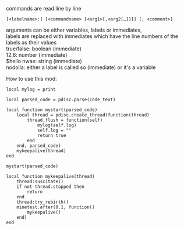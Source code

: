commands are read line by line

```[<labelname>:] [<commandname> [<arg1>[,<arg2[…]]]] [; <comment>]```

arguments can be either variables, labels or immediates,  
labels are replaced with immediates which have the line numbers of the labels as their values  
true/false: boolean (immediate)  
12.6: number (immediate)  
$hello nwae: string (immediate)  
nodolla: either a label is called so (immediate) or it's a variable



How to use this mod:

```
local mylog = print

local parsed_code = pdisc.parse(code_text)

local function mystart(parsed_code)
	local thread = pdisc.create_thread(function(thread)
		thread.flush = function(self)
			mylog(self.log)
			self.log = ""
			return true
		end
	end, parsed_code)
	mykeepalive(thread)
end

mystart(parsed_code)

local function mykeepalive(thread)
	thread:suscitate()
	if not thread.stopped then
		return
	end
	thread:try_rebirth()
	minetest.after(0.1, function()
		mykeepalive()
	end)
end
```
